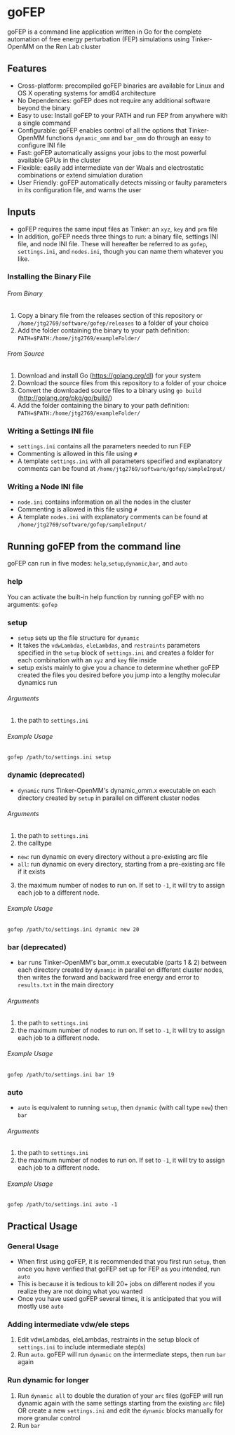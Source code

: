 # goFEP
goFEP is a command line application written in Go for the complete automation of free energy perturbation (FEP) simulations using Tinker-OpenMM on the Ren Lab cluster
## Features
* Cross-platform: precompiled goFEP binaries are available for Linux and OS X operating systems for amd64 architecture
* No Dependencies: goFEP does not require any additional software beyond the binary
* Easy to use: Install goFEP to your PATH and run FEP from anywhere with a single command
* Configurable: goFEP enables control of all the options that Tinker-OpenMM functions `dynamic_omm` and `bar_omm` do through an easy to configure INI file
* Fast: goFEP automatically assigns your jobs to the most powerful available GPUs in the cluster
* Flexible: easily add intermediate van der Waals and electrostatic combinations or extend simulation duration
* User Friendly: goFEP automatically detects missing or faulty parameters in its configuration file, and warns the user
## Inputs
* goFEP requires the same input files as Tinker: an `xyz`, `key` and `prm` file
* In addition, goFEP needs three things to run: a binary file, settings INI file, and node INI file. These will hereafter be referred to as `gofep`, `settings.ini`, and `nodes.ini`, though you can name them whatever you like.
### Installing the Binary File
###### From Binary
1. Copy a binary file from the releases section of this repository or `/home/jtg2769/software/gofep/releases` to a folder of your choice
2. Add the folder containing the binary to your path definition: `PATH=$PATH:/home/jtg2769/exampleFolder/`
###### From Source
1. Download and install Go (https://golang.org/dl) for your system
2. Download the source files from this repository to a folder of your choice
3. Convert the downloaded source files to a binary using `go build` (http://golang.org/pkg/go/build/)
4. Add the folder containing the binary to your path definition: `PATH=$PATH:/home/jtg2769/exampleFolder/`
### Writing a Settings INI file
* `settings.ini` contains all the parameters needed to run FEP
* Commenting is allowed in this file using `#`
* A template `settings.ini` with all parameters specified and explanatory comments can be found at `/home/jtg2769/software/gofep/sampleInput/`
### Writing a Node INI file
* `node.ini` contains information on all the nodes in the cluster
* Commenting is allowed in this file using `#`
* A template `nodes.ini` with explanatory comments can be found at `/home/jtg2769/software/gofep/sampleInput/`
## Running goFEP from the command line
goFEP can run in five modes: `help`,`setup`,`dynamic`,`bar`, and `auto`
### help
You can activate the built-in help function by running goFEP with no arguments: `gofep`
### setup
* `setup` sets up the file structure for `dynamic`
* It takes the `vdwLambdas`, `eleLambdas`, and `restraints` parameters specified in the `setup` block of `settings.ini` and creates a folder for each combination with an `xyz` and `key` file inside
* setup exists mainly to give you a chance to determine whether goFEP created the files you desired before you jump into a lengthy molecular dynamics run
###### Arguments
1. the path to `settings.ini`
###### Example Usage
`gofep /path/to/settings.ini setup`
### dynamic (deprecated)
* `dynamic` runs Tinker-OpenMM's dynamic_omm.x executable on each directory created by `setup` in parallel on different cluster nodes
###### Arguments
1. the path to `settings.ini`
2. the calltype 
* `new`: run dynamic on every directory without a pre-existing arc file
* `all`: run dynamic on every directory, starting from a pre-existing arc file if it exists
3. the maximum number of nodes to run on. If set to `-1`, it will try to assign each job to a different node.
###### Example Usage
`gofep /path/to/settings.ini dynamic new 20`
### bar (deprecated)
* `bar` runs Tinker-OpenMM's bar_omm.x executable (parts 1 & 2) between each directory created by `dynamic` in parallel on different cluster nodes, then writes the forward and backward free energy and error to `results.txt` in the main directory
###### Arguments
1. the path to `settings.ini`
2. the maximum number of nodes to run on. If set to `-1`, it will try to assign each job to a different node.
###### Example Usage
`gofep /path/to/settings.ini bar 19`
### auto
* `auto` is equivalent to running `setup`, then `dynamic` (with call type `new`) then `bar`
###### Arguments
1. the path to `settings.ini`
2. the maximum number of nodes to run on. If set to `-1`, it will try to assign each job to a different node.
###### Example Usage
`gofep /path/to/settings.ini auto -1`
## Practical Usage
### General Usage
* When first using goFEP, it is recommended that you first run `setup`, then once you have verified that goFEP set up for FEP as you intended, run `auto`
* This is because it is tedious to kill 20+ jobs on different nodes if you realize they are not doing what you wanted
* Once you have used goFEP several times, it is anticipated that you will mostly use `auto`
### Adding intermediate vdw/ele steps
1. Edit vdwLambdas, eleLambdas, restraints in the setup block of `settings.ini` to include intermediate step(s)
2. Run `auto`. goFEP will run `dynamic` on the intermediate steps, then run `bar` again 
### Run dynamic for longer
1. Run `dynamic all` to double the duration of your `arc` files (goFEP will run dynamic again with the same settings starting from the existing `arc` file) OR create a new `settings.ini` and edit the `dynamic` blocks manually for more granular control
2. Run `bar`




